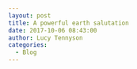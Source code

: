 ```yaml
---
layout: post
title: A powerful earth salutation
date: 2017-10-06 08:43:00
author: Lucy Tennyson
categories:
  - Blog
---
```

